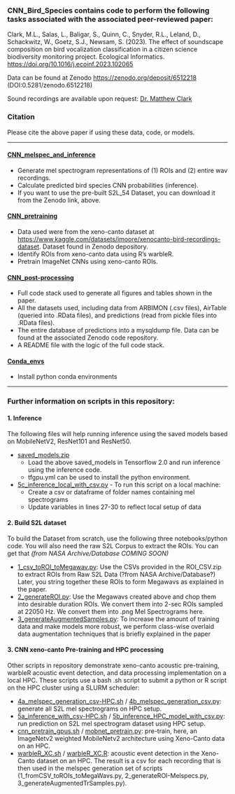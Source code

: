 ### CNN_Bird_Species contains code to perform the following tasks associated with the associated peer-reviewed paper: 
Clark, M.L., Salas, L., Baligar, S., Quinn, C., Snyder, R.L., Leland, D., Schackwitz, W., Goetz, S.J., Newsam, S. (2023). The effect of soundscape composition on bird vocalization classification in a citizen science biodiversity monitoring project. Ecological Informatics. https://doi.org/10.1016/j.ecoinf.2023.102065

Data can be found at Zenodo https://zenodo.org/deposit/6512218 (DOI:0.5281/zenodo.6512218)

Sound recordings are available upon request: [Dr. Matthew Clark](matthew.clark@sonoma.edu)

### Citation
Please cite the above paper if using these data, code, or models.

***
#### [CNN_melspec_and_inference](CNN_melspec_and_inference/)
- Generate mel spectrogram representations of (1) ROIs and (2) entire wav recordings.
- Calculate predicted bird species CNN probabilities (inference).
- If you want to use the pre-built S2L_54 Dataset, you can download it from the Zenodo link, above. 

#### [CNN_pretraining](CNN_pretraining/)
- Data used were from the xeno-canto dataset at https://www.kaggle.com/datasets/imoore/xenocanto-bird-recordings-dataset. Dataset found in Zenodo depository.
- Identify ROIs from xeno-canto data using R’s warbleR.
- Pretrain ImageNet CNNs using xeno-canto ROIs.

#### [CNN_post-processing](CNN_post-processing/)
- Full code stack used to generate all figures and tables shown in the paper.
- All the datasets used, including data from ARBIMON (.csv files), AirTable (queried into .RData files), and predictions (read from pickle files into .RData files).
- The entire database of predictions into a mysqldump file. Data can be found at the associated Zenodo code repository.
- A README file with the logic of the full code stack.

#### [Conda_envs](Conda_envs/)
- Install python conda environments

***
### Further information on scripts in this repository:
#### 1. Inference
The following files will help running inference using the saved models based on MobileNetV2, ResNet101 and ResNet50.
- [saved_models.zip](CNN_melspec_and_inference/saved_models.zip)  
  - Load the above saved_models in Tensorflow 2.0 and run inference using the inference code.
  - tfgpu.yml can be used to install the python environment. 
- [5c_inference_local_with_csv.py](CNN_melspec_and_inference/5c_inference_local_with_csv.py) - To run this script on a local machine:
  - Create a csv or dataframe of folder names containing mel spectrograms
  - Update variables in lines 27-30 to reflect local setup of data

#### 2. Build S2L dataset
To build the Dataset from scratch, use the following three notebooks/python code. You will also need the raw S2L Corpus to extract the ROIs. You can get that *(from NASA Archive/Database COMING SOON)* 
- [1_csv_toROI_toMegawav.py](CNN_melspec_and_inference/1_csv_toROI_toMegawav.py): Use the CSVs provided in the ROI_CSV.zip to extract ROIs from Raw S2L Data (?from NASA Archive/Database?) Later, you string together these ROIs to form Megawavs as explained in the paper.
- [2_generateROI.py](CNN_melspec_and_inference/2_generateROI.py): Use the Megawavs created above and chop them into desirable duration ROIs. We convert them into 2-sec ROIs sampled at 22050 Hz. We convert them into .png Mel Spectrograms here.
- [3_generateAugmentedSamples.py](CNN_melspec_and_inference/3_generateAugmentedSamples.py): To increase the amount of training data and make models more robust, we perform class-wise overlaid data augmentation techniques that is briefly explained in the paper

#### 3. CNN xeno-canto Pre-training and HPC processing
Other scripts in repository demonstrate xeno-canto acoustic pre-training, warbleR acoustic event detection, and data processing implementation on a local HPC. These scripts use a bash .sh script to submit a python or R script on the HPC cluster using a SLURM scheduler:
- [4a_melspec_generation_csv-HPC.sh](CNN_melspec_and_inference/4a_melspec_generation_csv-HPC.sh) / [4b_melspec_generation_csv.py](CNN_melspec_and_inference/4b_melspec_generation_csv.py): generate all S2L mel spectrograms on HPC setup.
- [5a_inference_with_csv-HPC.sh](CNN_melspec_and_inference/5a_inference_with_csv-HPC.sh) / [5b_inference_HPC_model_with_csv.py](CNN_melspec_and_inference/5b_inference_HPC_model_with_csv.py): run prediction on S2L mel spectrogram dataset using HPC setup.
- [cnn_pretrain_gpus.sh](CNN_pretraining/cnn_pretrain_gpus.sh) / [mobnet_pretrain.py](CNN_pretraining/mobnet_pretrain.py): pre-train, here, an ImageNetv2 weighted MobileNetv2 architecture using Xeno-Canto data on an HPC.
- [warbleR_XC.sh](CNN_pretraining/warbleR_XC.sh) / [warbleR_XC.R](CNN_pretraining/warbleR_XC.R): acoustic event detection in the Xeno-Canto dataset on an HPC. The result is a csv for each recording that is then used in the melspec generation set of scripts (1_fromCSV_toROIs_toMegaWavs.py, 2_generateROI-Melspecs.py, 3_generateAugmentedTrSamples.py).
